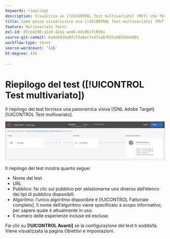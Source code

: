 ```yaml
---
keywords: riepilogo
description: Visualizza un [!UICONTROL Test multivariato] (MVT) che fornisce una panoramica visiva dell’attività in [!DNL Adobe Target].
title: Come posso visualizzare una [!UICONTROL Test multivariato] (MVT) Riepilogo attività?
feature: Multivariate Tests
exl-id: 8fcbd296-a1a9-42a1-ae46-edc861fc036a
source-git-commit: ba4eb936a0fcf3a8ec7ed7ca87625a9829deb901
workflow-type: tm+mt
source-wordcount: '116'
ht-degree: 43%

---
```


# Riepilogo del test ([!UICONTROL Test multivariato])

Il riepilogo del test fornisce una panoramica visiva [!DNL Adobe Target] [!UICONTROL Test multivariato].

![Finestra di dialogo Riepilogo del test](/help/main/c-activities/c-multivariate-testing/t-create-multivariate-test/assets/summary2new.png)

Il riepilogo del test mostra quanto segue:

* Nome del test
* URL
* Pubblico: fai clic sul pubblico per selezionarne uno diverso dall’elenco dei tipi di pubblico disponibili.
* Algoritmo: l’unico algoritmo disponibile è [!UICONTROL Fattoriale completo]. Il nome dell’algoritmo viene specificato a scopo informativo, per sapere quale è attualmente in uso.
* Il numero delle esperienze incluse ed escluse.

Fai clic su **[!UICONTROL Avanti]** se la configurazione del test ti soddisfa. Viene visualizzata la pagina Obiettivi e impostazioni.
